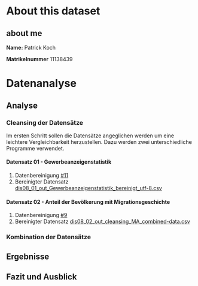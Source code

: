 # About this dataset
  ## about me
  **Name:** Patrick Koch
  
  **Matrikelnummer** 11138439
# Datenanalyse
## Analyse
### Cleansing der Datensätze
Im ersten Schritt sollen die Datensätze angeglichen werden um eine leichtere Vergleichbarkeit herzustellen. Dazu werden zwei unterschiedliche Programme verwendet.
#### Datensatz 01 - Gewerbeanzeigenstatistik
1. Datenbereinigung [#11](https://github.com/pkoch12/dis08a/issues/11)
2. Bereinigter Datensatz [dis08_01_out_Gewerbeanzeigenstatistik_bereinigt_utf-8.csv](dataset01/dis08_01_out_Gewerbeanzeigenstatistik_bereinigt_utf-8.csv)

#### Datensatz 02 - Anteil der Bevölkerung mit Migrationsgeschichte
1. Datenbereinigung [#9](https://github.com/pkoch12/dis08a/issues/9)
2. Bereinigter Datensatz [dis08_02_out_cleansing_MA_combined-data.csv](dataset02/dis08_02_out_cleansing_MA_combined-data.csv)

### Kombination der Datensätze

## Ergebnisse

## Fazit und Ausblick

